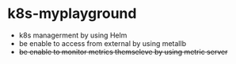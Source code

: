 # k8s-myplayground
- k8s managerment by using Helm
- be enable to access from external by using metallb
- ~~be enable to monitor metrics themseleve by using metric server~~
